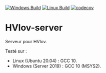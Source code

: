 [![Windows Build](https://github.com/FranckRJ/HVlov-server/workflows/Windows%20Build/badge.svg)](https://github.com/FranckRJ/HVlov-server/actions?query=workflow%3A%22Windows+Build%22)
[![Linux Build](https://github.com/FranckRJ/HVlov-server/workflows/Linux%20Build/badge.svg)](https://github.com/FranckRJ/HVlov-server/actions?query=workflow%3A%22Linux+Build%22)
[![codecov](https://codecov.io/gh/FranckRJ/HVlov-server/branch/master/graph/badge.svg)](https://codecov.io/gh/FranckRJ/HVlov-server)

# HVlov-server  

Serveur pour HVlov.  

Testé sur :
- Linux (Ubuntu 20.04) : GCC 10.  
- Windows (Server 2019) : GCC 10 (MSYS2).  
